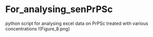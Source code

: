 # For_analysing_senPrPSc
python script for analysing excel data on PrPSc treated with various concentrations
!(Figure_8.png)
